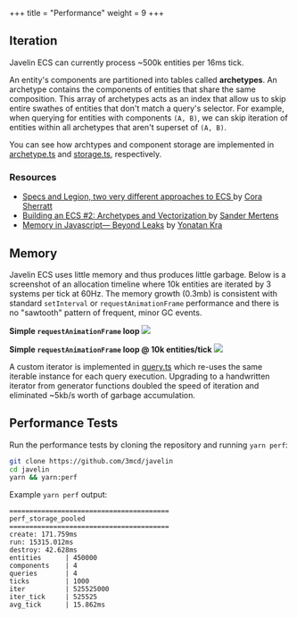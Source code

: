 +++
title = "Performance"
weight = 9
+++

## Iteration

Javelin ECS can currently process ~500k entities per 16ms tick.

An entity's components are partitioned into tables called **archetypes**. An archetype contains the components of entities that share the same composition. This array of archetypes acts as an index that allow us to skip entire swathes of entities that don't match a query's selector. For example, when querying for entities with components `(A, B)`, we can skip iteration of entities within all archetypes that aren't superset of `(A, B)`.

You can see how archtypes and component storage are implemented in [archetype.ts](https://github.com/3mcd/javelin/blob/master/packages/ecs/src/archetype.ts) and [storage.ts](https://github.com/3mcd/javelin/blob/master/packages/ecs/src/storage.ts), respectively.

### Resources

- [Specs and Legion, two very different approaches to ECS ](https://csherratt.github.io/blog/posts/specs-and-legion/) by [Cora Sherratt](https://github.com/csherratt)
- [Building an ECS #2: Archetypes and Vectorization
  ](https://medium.com/@ajmmertens/building-an-ecs-2-archetypes-and-vectorization-fe21690805f9) by [Sander Mertens](https://github.com/SanderMertens)
- [Memory in Javascript— Beyond Leaks](https://medium.com/walkme-engineering/memory-in-javascript-beyond-leaks-8c1d697c655c) by [Yonatan Kra](https://github.com/yonatankra)

## Memory

Javelin ECS uses little memory and thus produces little garbage. Below is a screenshot of an allocation timeline where 10k entities are iterated by 3 systems per tick at 60Hz. The memory growth (0.3mb) is consistent with standard `setInterval` or `requestAnimationFrame` performance and there is no "sawtooth" pattern of frequent, minor GC events.

**Simple `requestAnimationFrame` loop**
![](/perf-raf.png)

**Simple `requestAnimationFrame` loop @ 10k entities/tick**
![](/perf-raf-ecs.png)

A custom iterator is implemented in [query.ts](https://github.com/3mcd/javelin/blob/master/packages/ecs/src/query.ts) which re-uses the same iterable instance for each query execution. Upgrading to a handwritten iterator from generator functions doubled the speed of iteration and eliminated ~5kb/s worth of garbage accumulation.

## Performance Tests

Run the performance tests by cloning the repository and running `yarn perf`:

```bash
git clone https://github.com/3mcd/javelin
cd javelin
yarn && yarn:perf
```

Example `yarn perf` output:

```
========================================
perf_storage_pooled
========================================
create: 171.759ms
run: 15315.012ms
destroy: 42.628ms
entities      | 450000
components    | 4
queries       | 4
ticks         | 1000
iter          | 525525000
iter_tick     | 525525
avg_tick      | 15.862ms
```
